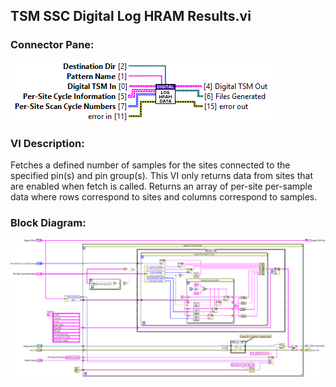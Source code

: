 ## **TSM SSC Digital Log HRAM Results.vi**
### Connector Pane:
![alt text](/docs/images/Instrument%20Control/Digital/HRAM/TSM%20SSC%20Digital%20Log%20HRAM%20Results.vic.png "TSM SSC Digital Log HRAM Results.vi connector pane")

### VI Description:
Fetches a defined number of samples for the sites connected to the specified pin(s) and pin group(s). This VI only returns data from sites that are enabled when fetch is called. Returns an array of per-site per-sample data where rows correspond to sites and columns correspond to samples.

### Block Diagram:
![alt text](/docs/images/Instrument%20Control/Digital/HRAM/TSM%20SSC%20Digital%20Log%20HRAM%20Results.vid.png "TSM SSC Digital Log HRAM Results.vi block diagram")
